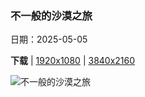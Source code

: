 ### 不一般的沙漠之旅

日期：2025-05-05

**下载**  |  [1920x1080](https://cn.bing.com/th?id=OHR.FlyoverNamibia_ZH-CN2114171516_1920x1080.jpg)  |  [3840x2160](https://cn.bing.com/th?id=OHR.FlyoverNamibia_ZH-CN2114171516_UHD.jpg)

![不一般的沙漠之旅](https://cn.bing.com/th?id=OHR.FlyoverNamibia_ZH-CN2114171516_1920x1080.jpg "一架超轻型飞机飞越纳米比亚沙漠 (© Burt Johnson/Alamy Stock Photo)")


